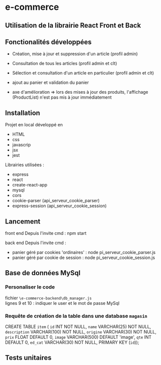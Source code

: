 # e-commerce

## Utilisation de la librairie React Front et Back

## Fonctionalités développées 
* Création, mise à jour et suppression d'un article (profil admin)
* Consultation de tous les articles (profil admin et clt)
* Sélection et consultation d'un article en particulier (profil admin et clt)
* ajout au panier et validation du panier

* axe d'amélioration =>
  lors des mises à jour des produits, l'affichage (ProductList) n'est pas mis à jour immédiatement

## Installation

Projet en local développé en 

* HTML
* css 
* javascrip
* jsx
* jest

Librairies utilisées :

* express 
* react
* create-react-app
* mysql
* cors
* cookie-parser (api_serveur_cookie_parser)
* express-session (api_serveur_cookie_session)

## Lancement

front end
Depuis l'invite cmd : npm start

back end
Depuis l'invite cmd : 
* panier géré par cookies 'ordinaires' : node pi_serveur_cookie_parser.js
* panier géré par cookie de session : node pi_serveur_cookie_session.js

## Base de données MySql

### Personaliser le code

fichier `\e-commerce-backend\db_manager.js`  
lignes 9 et 10 : indiquer le user et le mot de passe MySql

### Requête de création de la table dans une database `magasin`
CREATE TABLE `item` (
  `id` INT NOT NULL,
  `name` VARCHAR(25) NOT NULL,
  `description` VARCHAR(100) NOT NULL,
  `origine` VARCHAR(30) NOT NULL,
  `prix` FLOAT DEFAULT 0,
  `image` VARCHAR(500) DEFAULT 'image',
  `qte` INT DEFAULT 0,
  `ed_cat` VARCHAR(30) NOT NULL,
  PRIMARY KEY (`id`));

## Tests unitaires



